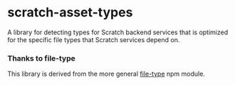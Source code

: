 # scratch-asset-types

A library for detecting types for Scratch backend services that is optimized for the specific file types that Scratch services depend on.

### Thanks to file-type

This library is derived from the more general [file-type](https://www.npmjs.com/package/file-type) npm module.
